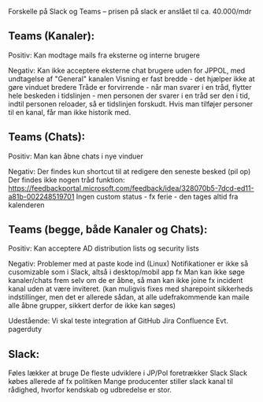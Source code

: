 Forskelle på Slack og Teams – prisen på slack er anslået til ca. 40.000/mdr

## Teams (Kanaler):

Positiv:
Kan modtage mails fra eksterne og interne brugere

Negativ:
Kan ikke acceptere eksterne chat brugere uden for JPPOL, med undtagelse af "General" kanalen
Visning er fast bredde - det hjælper ikke at gøre vinduet bredere
Tråde er forvirrende - når man svarer i en tråd, flytter hele beskeden i tidslinjen - men personen der svarer i en tråd ser den i tid, indtil personen reloader, så er tidslinjen forskudt.
Hvis man tilføjer personer til en kanal, får man ikke historik med.

## Teams (Chats):

Positiv:
Man kan åbne chats i nye vinduer

Negativ:
Der findes kun shortcut til at redigere den seneste besked (pil op)
Der findes ikke nogen tråd funktion: https://feedbackportal.microsoft.com/feedback/idea/328070b5-7dcd-ed11-a81b-002248519701
Ingen custom status - fx ferie - den tages altid fra kalenderen

## Teams (begge, både Kanaler og Chats):

Positiv:
Kan acceptere AD distribution lists og security lists

Negativ:
Problemer med at paste kode ind (Linux)
Notifikationer er ikke så cusomizable som i Slack, altså i desktop/mobil app fx
Man kan ikke søge kanaler/chats frem selv om de er åbne, så man kan ikke joine fx incident kanal uden at være inviteret. (kan muligvis fixes med sharepoint sikkerheds indstillinger, men det er allerede sådan, at alle udefrakommende kan maile alle åbne grupper, sikkert derfor de ikke kan søges)

Udestående:
Vi skal teste integration af
GitHub
Jira
Confluence
Evt. pagerduty

## Slack:

Føles lækker at bruge
De fleste udviklere i JP/Pol foretrækker Slack
Slack købes allerede af fx politiken
Mange producenter stiller slack kanal til rådighed, hvorfor kendskab og udbredelse er stor.
